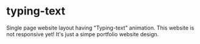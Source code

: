 # typing-text
 Single page website layout  having "Typing-text" animation.
This website is not responsive yet!
It's just a simpe portfolio website design.

